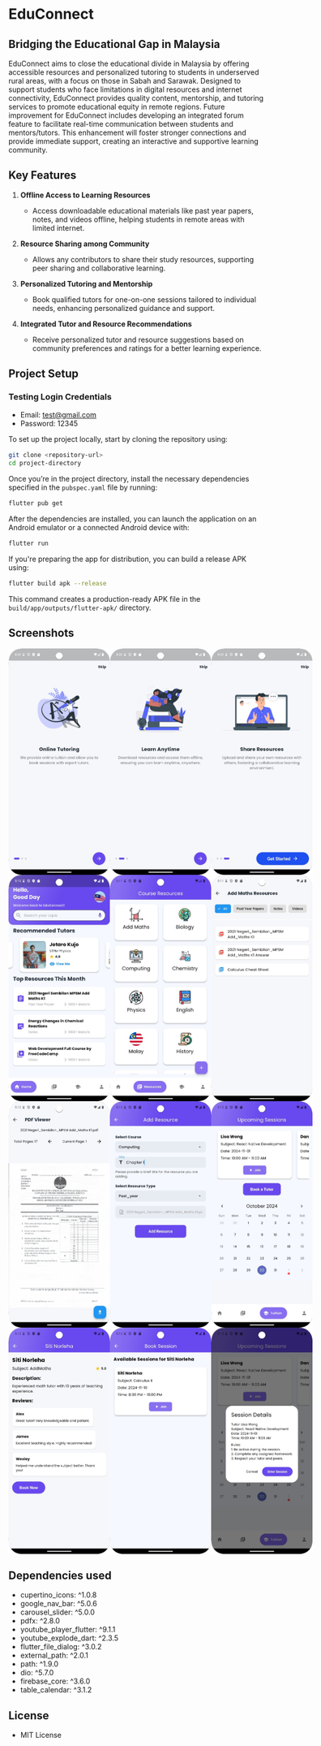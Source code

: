 # EduConnect

## Bridging the Educational Gap in Malaysia

EduConnect aims to close the educational divide in Malaysia by offering accessible resources and personalized tutoring to students in underserved rural areas, with a focus on those in Sabah and Sarawak. Designed to support students who face limitations in digital resources and internet connectivity, EduConnect provides quality content, mentorship, and tutoring services to promote educational equity in remote regions. Future improvement for EduConnect includes developing an integrated forum feature to facilitate real-time communication between students and mentors/tutors. This enhancement will foster stronger connections and provide immediate support, creating an interactive and supportive learning community.

## Key Features

1. **Offline Access to Learning Resources**
   - Access downloadable educational materials like past year papers, notes, and videos offline, helping students in remote areas with limited internet.

2. **Resource Sharing among Community**
   - Allows any contributors to share their study resources, supporting peer sharing and collaborative learning.

3. **Personalized Tutoring and Mentorship**
   - Book qualified tutors for one-on-one sessions tailored to individual needs, enhancing personalized guidance and support.

4. **Integrated Tutor and Resource Recommendations**
   - Receive personalized tutor and resource suggestions based on community preferences and ratings for a better learning experience.

## Project Setup

### Testing Login Credentials
- Email: test@gmail.com
- Password: 12345

To set up the project locally, start by cloning the repository using:
```bash
git clone <repository-url>
cd project-directory
```
Once you’re in the project directory, install the necessary dependencies specified in the `pubspec.yaml` file by running:
```bash
flutter pub get
```
After the dependencies are installed, you can launch the application on an Android emulator or a connected Android device with:
```bash
flutter run
```
If you're preparing the app for distribution, you can build a release APK using:
```bash
flutter build apk --release
```
This command creates a production-ready APK file in the `build/app/outputs/flutter-apk/` directory.

## Screenshots
<div style="display: flex; justify-content: space-around;">
   <img src="https://github.com/zw-weng/EduConnect-Xcode/blob/main/app_screen/12.jpeg" alt="Alt text" width="200"/>
   <img src="https://github.com/zw-weng/EduConnect-Xcode/blob/main/app_screen/11.jpeg" alt="Alt text" width="200"/>
   <img src="https://github.com/zw-weng/EduConnect-Xcode/blob/main/app_screen/10.jpeg" alt="Alt text" width="200"/>
</div>
<div style="display: flex; justify-content: space-around;">
   <img src="https://github.com/zw-weng/EduConnect-Xcode/blob/main/app_screen/4.jpeg" alt="Alt text" width="200"/>
   <img src="https://github.com/zw-weng/EduConnect-Xcode/blob/main/app_screen/6.jpeg" alt="Alt text" width="200"/>
   <img src="https://github.com/zw-weng/EduConnect-Xcode/blob/main/app_screen/2.jpeg" alt="Alt text" width="200"/>
</div>
<div style="display: flex; justify-content: space-around;">
   <img src="https://github.com/zw-weng/EduConnect-Xcode/blob/main/app_screen/1.jpeg" alt="Alt text" width="200"/>
   <img src="https://github.com/zw-weng/EduConnect-Xcode/blob/main/app_screen/8.jpeg" alt="Alt text" width="200"/>
   <img src="https://github.com/zw-weng/EduConnect-Xcode/blob/main/app_screen/5.jpeg" alt="Alt text" width="200"/>
</div>
<div style="display: flex; justify-content: space-around;">
   <img src="https://github.com/zw-weng/EduConnect-Xcode/blob/main/app_screen/3.jpeg" alt="Alt text" width="200"/>
   <img src="https://github.com/zw-weng/EduConnect-Xcode/blob/main/app_screen/9.jpeg" alt="Alt text" width="200"/>
   <img src="https://github.com/zw-weng/EduConnect-Xcode/blob/main/app_screen/7.jpeg" alt="Alt text" width="200"/>
</div>

## Dependencies used
- cupertino_icons: ^1.0.8
- google_nav_bar: ^5.0.6
- carousel_slider: ^5.0.0
- pdfx: ^2.8.0
- youtube_player_flutter: ^9.1.1
- youtube_explode_dart: ^2.3.5
- flutter_file_dialog: ^3.0.2
- external_path: ^2.0.1
- path: ^1.9.0
- dio: ^5.7.0
- firebase_core: ^3.6.0
- table_calendar: ^3.1.2

## License
- MIT License
